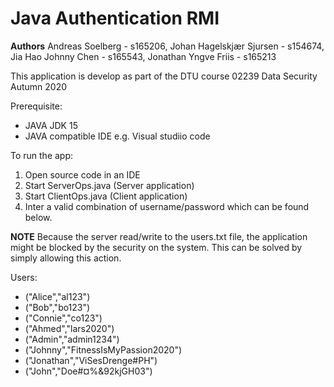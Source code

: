 # Java Authentication RMI
**Authors** Andreas Soelberg - s165206, Johan Hagelskjær Sjursen - s154674, Jia Hao Johnny Chen - s165543, Jonathan Yngve Friis - s165213

This application is develop as part of the DTU course 02239 Data Security Autumn 2020

Prerequisite:
- JAVA JDK 15
- JAVA compatible IDE e.g. Visual studiio code

To run the app:
1. Open source code in an IDE
2. Start ServerOps.java (Server application)
3. Start ClientOps.java (Client application)
4. Inter a valid combination of username/password which can be found below.

**NOTE** Because the server read/write to the users.txt file, the application might be blocked by the security on the system. This can be solved by simply allowing this action.

Users:
- ("Alice","al123")
- ("Bob","bo123")
- ("Connie","co123")
- ("Ahmed","lars2020")
- ("Admin","admin1234")
- ("Johnny","FitnessIsMyPassion2020")
- ("Jonathan","ViSesDrenge#PH")
- ("John","Doe#¤%&92kjGH03")
